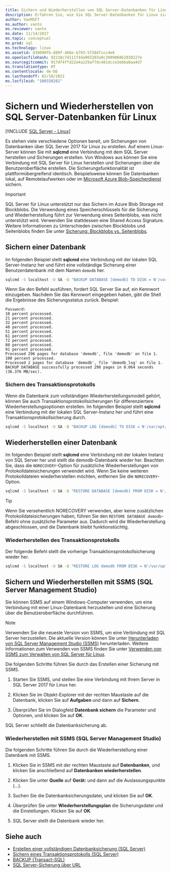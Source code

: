 ```yaml
---
title: Sichern und Wiederherstellen von SQL Server-Datenbanken für Linux
description: Erfahren Sie, wie Sie SQL Server-Datenbanken für Linux sichern und wiederherstellen. Finden Sie auch heraus, wie die Sicherung und Wiederherstellung mit SQL Server Management Studio (SSMS) funktioniert.
author: VanMSFT
ms.author: vanto
ms.reviewer: vanto
ms.date: 11/14/2017
ms.topic: conceptual
ms.prod: sql
ms.technology: linux
ms.assetid: d30090fb-889f-466e-b793-5f284fccc4e6
ms.openlocfilehash: 92210c7d111f44a965383a8c2099068b2030227e
ms.sourcegitcommit: 917df4ffd22e4a229af7dc481dcce3ebba0aa4d7
ms.translationtype: HT
ms.contentlocale: de-DE
ms.lasthandoff: 02/10/2021
ms.locfileid: "100338282"
---
```

# <a name="backup-and-restore-sql-server-databases-on-linux"></a>Sichern und Wiederherstellen von SQL Server-Datenbanken für Linux

[!INCLUDE [SQL Server - Linux](../includes/applies-to-version/sql-linux.md)]

Es stehen viele verschiedene Optionen bereit, um Sicherungen von Datenbanken über SQL Server 2017 für Linux zu erstellen. Auf einem Linux-Server können Sie mit **sqlcmd** eine Verbindung mit dem SQL Server herstellen und Sicherungen erstellen. Von Windows aus können Sie eine Verbindung mit SQL Server für Linux herstellen und Sicherungen über die Benutzeroberfläche erstellen. Die Sicherungsfunktionalität ist plattformübergreifend identisch. Beispielsweise können Sie Datenbanken lokal, auf Remotelaufwerken oder im [Microsoft Azure Blob-Speicherdienst](../relational-databases/backup-restore/sql-server-backup-to-url.md) sichern.

> [!IMPORTANT]
> SQL Server für Linux unterstützt nur das Sichern im Azure Blob Storage mit Blockblobs. Die Verwendung eines Speicherschlüssels für die Sicherung und Wiederherstellung führt zur Verwendung eines Seitenblobs, was nicht unterstützt wird. Verwenden Sie stattdessen eine Shared Access Signature. Weitere Informationen zu Unterschieden zwischen Blockblobs und Seitenblobs finden Sie unter [Sicherung: Blockblobs vs. Seitenblobs](../relational-databases/backup-restore/sql-server-backup-to-url.md#blockbloborpageblob).

## <a name="backup-a-database"></a>Sichern einer Datenbank

Im folgenden Beispiel stellt **sqlcmd** eine Verbindung mit der lokalen SQL Server-Instanz her und führt eine vollständige Sicherung einer Benutzerdatenbank mit dem Namen `demodb` her.

```bash
sqlcmd -S localhost -U SA -Q "BACKUP DATABASE [demodb] TO DISK = N'/var/opt/mssql/data/demodb.bak' WITH NOFORMAT, NOINIT, NAME = 'demodb-full', SKIP, NOREWIND, NOUNLOAD, STATS = 10"
```

Wenn Sie den Befehl ausführen, fordert SQL Server Sie auf, ein Kennwort einzugeben. Nachdem Sie das Kennwort eingegeben haben, gibt die Shell die Ergebnisse des Sicherungsstatus zurück. Beispiel:

```
Password:
10 percent processed.
21 percent processed.
32 percent processed.
40 percent processed.
51 percent processed.
61 percent processed.
72 percent processed.
80 percent processed.
91 percent processed.
Processed 296 pages for database 'demodb', file 'demodb' on file 1.
100 percent processed.
Processed 2 pages for database 'demodb', file 'demodb_log' on file 1.
BACKUP DATABASE successfully processed 298 pages in 0.064 seconds (36.376 MB/sec).
```

### <a name="backup-the-transaction-log"></a>Sichern des Transaktionsprotokolls

Wenn die Datenbank zum vollständigen Wiederherstellungsmodell gehört, können Sie auch Transaktionsprotokollsicherungen für differenziertere Wiederherstellungsoptionen erstellen. Im folgenden Beispiel stellt **sqlcmd** eine Verbindung mit der lokalen SQL Server-Instanz her und führt eine Transaktionsprotokollsicherung durch.

```bash
sqlcmd -S localhost -U SA -Q "BACKUP LOG [demodb] TO DISK = N'/var/opt/mssql/data/demodb_LogBackup.bak' WITH NOFORMAT, NOINIT, NAME = N'demodb_LogBackup', NOSKIP, NOREWIND, NOUNLOAD, STATS = 5"
```

## <a name="restore-a-database"></a>Wiederherstellen einer Datenbank

Im folgenden Beispiel stellt **sqlcmd** eine Verbindung mit der lokalen Instanz von SQL Server her und stellt die demodb-Datenbank wieder her. Beachten Sie, dass die `NORECOVERY`-Option für zusätzliche Wiederherstellungen von Protokolldateisicherungen verwendet wird. Wenn Sie keine weiteren Protokolldateien wiederherstellen möchten, entfernen Sie die `NORECOVERY`-Option.

```bash
sqlcmd -S localhost -U SA -Q "RESTORE DATABASE [demodb] FROM DISK = N'/var/opt/mssql/data/demodb.bak' WITH FILE = 1, NOUNLOAD, REPLACE, NORECOVERY, STATS = 5"
```

> [!TIP]
> Wenn Sie versehentlich NORECOVERY verwenden, aber keine zusätzlichen Protokolldateisicherungen haben, führen Sie den `RESTORE DATABASE demodb`-Befehl ohne zusätzliche Parameter aus. Dadurch wird die Wiederherstellung abgeschlossen, und die Datenbank bleibt funktionstüchtig.

### <a name="restore-the-transaction-log"></a>Wiederherstellen des Transaktionsprotokolls

Der folgende Befehl stellt die vorherige Transaktionsprotokollsicherung wieder her.

```bash
sqlcmd -S localhost -U SA -Q "RESTORE LOG demodb FROM DISK = N'/var/opt/mssql/data/demodb_LogBackup.bak'"
```

## <a name="backup-and-restore-with-sql-server-management-studio-ssms"></a>Sichern und Wiederherstellen mit SSMS (SQL Server Management Studio)

Sie können SSMS auf einem Windows-Computer verwenden, um eine Verbindung mit einer Linux-Datenbank herzustellen und eine Sicherung über die Benutzeroberfläche durchführen.

>[!NOTE] 
> Verwenden Sie die neueste Version von SSMS, um eine Verbindung mit SQL Server herzustellen. Die aktuelle Version können Sie unter [Herunterladen von SQL Server Management Studio (SSMS)](../ssms/download-sql-server-management-studio-ssms.md) herunterladen. Weitere Informationen zum Verwenden von SSMS finden Sie unter [Verwenden von SSMS zum Verwalten von SQL Server für Linux](sql-server-linux-manage-ssms.md).

Die folgenden Schritte führen Sie durch das Erstellen einer Sicherung mit SSMS. 

1. Starten Sie SSMS, und stellen Sie eine Verbindung mit Ihrem Server in SQL Server 2017 für Linux her.

1. Klicken Sie im Objekt-Explorer mit der rechten Maustaste auf die Datenbank, klicken Sie auf **Aufgaben** und dann auf **Sichern**.

1. Überprüfen Sie im Dialogfeld **Datenbank sichern** die Parameter und Optionen, und klicken Sie auf **OK**.
 
SQL Server schließt die Datenbanksicherung ab.

### <a name="restore-with-sql-server-management-studio-ssms"></a>Wiederherstellen mit SSMS (SQL Server Management Studio) 

Die folgenden Schritte führen Sie durch die Wiederherstellung einer Datenbank mit SSMS.

1. Klicken Sie in SSMS mit der rechten Maustaste auf **Datenbanken**, und klicken Sie anschließend auf **Datenbanken wiederherstellen**. 

1. Klicken Sie unter **Quelle** auf **Gerät:** und dann auf die Auslassungspunkte (...).

1. Suchen Sie die Datenbanksicherungsdatei, und klicken Sie auf **OK**. 

1. Überprüfen Sie unter **Wiederherstellungsplan** die Sicherungsdatei und die Einstellungen. Klicken Sie auf **OK**. 

1. SQL Server stellt die Datenbank wieder her. 

## <a name="see-also"></a>Siehe auch

* [Erstellen einer vollständigen Datenbanksicherung (SQL Server)](../relational-databases/backup-restore/create-a-full-database-backup-sql-server.md)
* [Sichern eines Transaktionsprotokolls (SQL Server)](../relational-databases/backup-restore/back-up-a-transaction-log-sql-server.md)
* [BACKUP (Transact-SQL)](../t-sql/statements/backup-transact-sql.md)
* [SQL Server-Sicherung über URL](../relational-databases/backup-restore/sql-server-backup-to-url.md)
